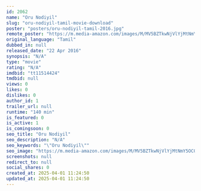 ```yaml
---
id: 2062
name: "Oru Nodiyil"
slug: "oru-nodiyil-tamil-movie-download"
poster: "posters/oru-nodiyil-tamil-2016.jpg"
remote_poster: "https://m.media-amazon.com/images/M/MV5BZTkwNjVlYjMtNmY5OC00ZDA3LWFhNWMtYWNhM2UzMjdhOTJiXkEyXkFqcGdeQXVyNjkwOTg4MTA@._V1_SX300.jpg"
original_language: "Tamil"
dubbed_in: null
released_date: "22 Apr 2016"
synopsis: "N/A"
type: "movie"
rating: "N/A"
imdbid: "tt11514424"
tmdbid: null
views: 0
likes: 0
dislikes: 0
author_id: 1
trailer_url: null
runtime: "140 min"
is_featured: 0
is_active: 1
is_comingsoon: 0
seo_title: "Oru Nodiyil"
seo_description: "N/A"
seo_keywords: "\"Oru Nodiyil\""
seo_image: "https://m.media-amazon.com/images/M/MV5BZTkwNjVlYjMtNmY5OC00ZDA3LWFhNWMtYWNhM2UzMjdhOTJiXkEyXkFqcGdeQXVyNjkwOTg4MTA@._V1_SX300.jpg"
screenshots: null
redirect_to: null
social_shares: 0
created_at: 2025-04-01 11:24:50
updated_at: 2025-04-01 11:24:50
---
```


